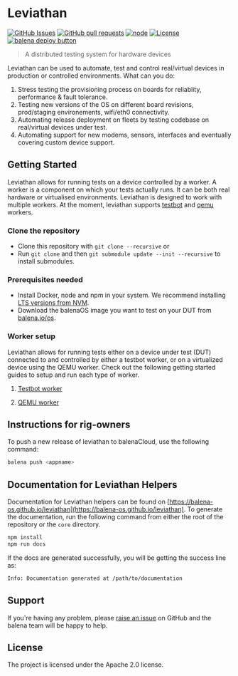 # Leviathan

[![GitHub Issues](https://img.shields.io/github/issues/balena-io/leviathan.svg)](https://github.com/balena-io/leviathan/issues)
[![GitHub pull requests](https://img.shields.io/github/issues-pr/balena-io/leviathan.svg)](https://github.com/balena-io/leviathan/pulls)
[![node](https://img.shields.io/badge/node-v12.0.0-green.svg)](https://nodejs.org/download/release/v12.0.0/)
[![License](https://img.shields.io/badge/license-APACHE%202.0-blue.svg)](https://opensource.org/licenses/Apache-2.0)  [![balena deploy button](https://www.balena.io/deploy.svg)](https://dashboard.balena-cloud.com/deploy?repoUrl=https://github.com/balena-os/leviathan)

> A distributed testing system for hardware devices

Leviathan can be used to automate, test and control real/virtual devices in production or controlled environments. What can you do:

1. Stress testing the provisioning process on boards for reliablity, performance & fault tolerance.
2. Testing new versions of the OS on different board revisions, prod/staging environements, wifi/eth0 connectivity.
3. Automating release deployment on fleets by testing codebase on real/virtual devices under test.
4. Automating support for new modems, sensors, interfaces and eventually covering custom device support.

## Getting Started

Leviathan allows for running tests on a device controlled by a worker. A worker is a component on which your tests actually runs. It can be both real hardware or virtualised environments. Leviathan is designed to work with multiple workers. At the moment, leviathan supports [testbot][quickstart-testbot] and [qemu][quickstart-qemu] workers.

### Clone the repository

- Clone this repository with `git clone --recursive` or
- Run `git clone` and then `git submodule update --init --recursive` to install submodules.

### Prerequisites needed

- Install Docker, node and npm in your system. We recommend installing [LTS versions from NVM](https://github.com/nvm-sh/nvm#install--update-script).
- Download the balenaOS image you want to test on your DUT from [balena.io/os](https://balena.io/os#download).

### Worker setup

Leviathan allows for running tests either on a device under test (DUT) connected to and controlled by either a testbot worker, or on a virtualized device using the QEMU worker. Check out the following getting started guides to setup and run each type of worker.

1. [Testbot worker][quickstart-testbot]
   
2. [QEMU worker][quickstart-qemu]

## Instructions for rig-owners

To push a new release of leviathan to balenaCloud, use the following command:

```bash
balena push <appname>
```

## Documentation for Leviathan Helpers

Documentation for Leviathan helpers can be found on [https://balena-os.github.io/leviathan](https://balena-os.github.io/leviathan). To generate the documentation, run the following command from either the root of the repository or the `core` directory.

```bash
npm install
npm run docs
```

If the docs are generated successfully, you will be getting the success line as:

```bash
Info: Documentation generated at /path/to/documentation
```

## Support

If you're having any problem, please [raise an issue][newissue] on GitHub and the balena team will be happy to help.

## License

The project is licensed under the Apache 2.0 license.

[issues]: https://github.com/balena-io/leviathan/issues
[newissue]: https://github.com/balena-io/leviathan/issues/new
[source]: https://github.com/balena-io/leviathan
[quickstart-qemu]: https://balena-os.github.io/leviathan/pages/Getting-Started/quickstart-qemu.html
[quickstart-testbot]: https://balena-os.github.io/leviathan/pages/Getting-Started/quickstart-testbot.html
